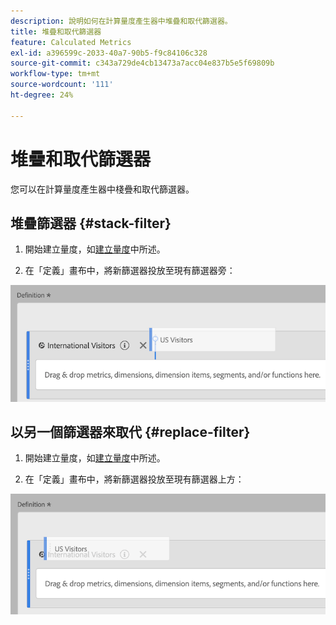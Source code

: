 ```yaml
---
description: 說明如何在計算量度產生器中堆疊和取代篩選器。
title: 堆疊和取代篩選器
feature: Calculated Metrics
exl-id: a396599c-2033-40a7-90b5-f9c84106c328
source-git-commit: c343a729de4cb13473a7acc04e837b5e5f69809b
workflow-type: tm+mt
source-wordcount: '111'
ht-degree: 24%

---
```


# 堆疊和取代篩選器

您可以在計算量度產生器中棧疊和取代篩選器。

## 堆疊篩選器 {#stack-filter}

1. 開始建立量度，如[建立量度](/help/components/calc-metrics/cm-workflow/cm-build-metrics.md)中所述。

1. 在「定義」畫布中，將新篩選器投放至現有篩選器旁：

![定義畫布顯示「美國訪客」量度落在現有的國際訪客旁邊。](assets/cm_stack_seg.png)

## 以另一個篩選器來取代 {#replace-filter}

1. 開始建立量度，如[建立量度](/help/components/calc-metrics/cm-workflow/cm-build-metrics.md)中所述。

1. 在「定義」畫布中，將新篩選器投放至現有篩選器上方：

![定義畫布顯示美國訪客掉到「國際訪客」量度上方。](assets/cm_replace_seg.png)
